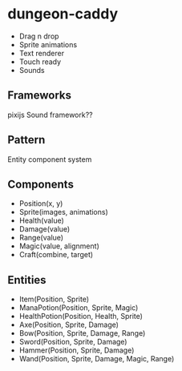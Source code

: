 dungeon-caddy
=============
- Drag n drop
- Sprite animations
- Text renderer
- Touch ready
- Sounds

Frameworks
----------

pixijs
Sound framework??

Pattern
-------

Entity component system

Components
----------

- Position(x, y)
- Sprite(images, animations)
- Health(value)
- Damage(value)
- Range(value)
- Magic(value, alignment)
- Craft(combine, target)

Entities
--------

- Item(Position, Sprite)
- ManaPotion(Position, Sprite, Magic)
- HealthPotion(Position, Health, Sprite)
- Axe(Position, Sprite, Damage)
- Bow(Position, Sprite, Damage, Range)
- Sword(Position, Sprite, Damage)
- Hammer(Position, Sprite, Damage)
- Wand(Position, Sprite, Damage, Magic, Range)